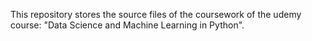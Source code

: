 This repository stores the source files of the coursework of the udemy course: "Data Science and Machine Learning in Python".
